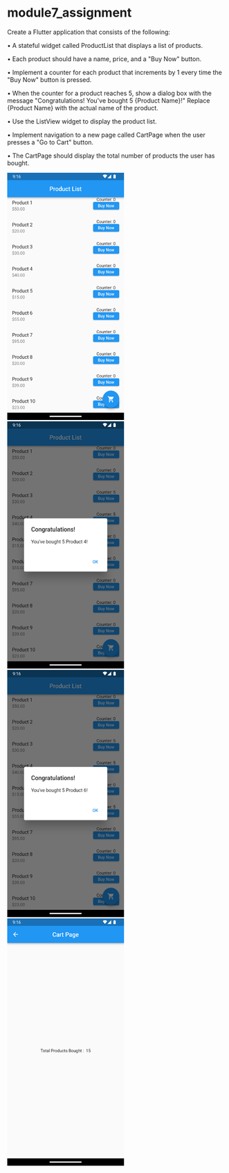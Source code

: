 # module7_assignment
Create a Flutter application that consists of the following:

•       A stateful widget called ProductList that displays a list of products.

•       Each product should have a name, price, and a "Buy Now" button.

•       Implement a counter for each product that increments by 1 every time the "Buy Now" button is pressed.

•       When the counter for a product reaches 5, show a dialog box with the message "Congratulations! You've bought 5 {Product Name}!" Replace {Product Name} with the actual name of the product.

•       Use the ListView widget to display the product list.

•       Implement navigation to a new page called CartPage when the user presses a "Go to Cart" button. 

•       The CartPage should display the total number of products the user has bought.

<img src="screenshot/1.png" alt="alt text" width="270" height="570">    <img src="screenshot/2.png" alt="alt text" width="270" height="570"> 
<img src="screenshot/3.png" alt="alt text" width="270" height="570">    <img src="screenshot/4.png" alt="alt text" width="270" height="570">

